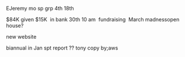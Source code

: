 EJeremy mo sp grp 4th 18th

$84K given
$15K  in bank
30th 10 am 
fundraising 
March madnessopen house?

new website

biannual in Jan
spt report ??
tony copy by;aws